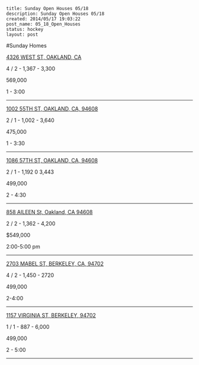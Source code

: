 ```
title: Sunday Open Houses 05/18
description: Sunday Open Houses 05/18
created: 2014/05/17 19:03:22
post_name: 05_18_Open_Houses
status: hockey
layout: post
```

#Sunday Homes

<a href="geo:0,0?q=4326%20WEST%20ST%2C%20OAKLAND%2C%20CA">4326 WEST ST, OAKLAND, CA</a>

4 / 2 - 1,367 - 3,300

569,000

1 - 3:00

- - -

<a href="geo:0,0?q=1002%2055TH%20ST%2C%20OAKLAND%2C%20CA%2C%2094608">1002 55TH ST, OAKLAND, CA, 94608</a>

2 / 1 - 1,002 - 3,640

475,000

1 - 3:30

- - -

<a href="geo:0,0?q=1086%2057TH%20ST%2C%20OAKLAND%2C%20CA%2C%2094608">1086 57TH ST, OAKLAND, CA, 94608</a>

2 / 1 - 1,192 0 3,443

499,000

2 - 4:30

- - -

<a href="geo:0,0?q=858%20AILEEN%20St%2C%20Oakland%2C%20CA%2094608">858 AILEEN St, Oakland, CA 94608</a>

2 / 2 - 1,362 - 4,200

$549,000

2:00-5:00 pm

- - -

<a href="geo:0,0?q=2703%20MABEL%20ST%2C%20BERKELEY%2C%20CA%2C%2094702">2703 MABEL ST, BERKELEY, CA, 94702</a>

4 / 2  - 1,450 - 2720

499,000

2-4:00

- - -

<a href="geo:0,0?q=1157%20VIRGINIA%20ST%2C%20BERKELEY%2C%2094702">1157 VIRGINIA ST, BERKELEY, 94702</a>

1 / 1 - 887 - 6,000

499,000

2 - 5:00

- - -

